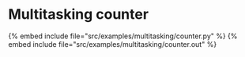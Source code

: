# Multitasking counter

{% embed include file="src/examples/multitasking/counter.py" %}
{% embed include file="src/examples/multitasking/counter.out" %}




